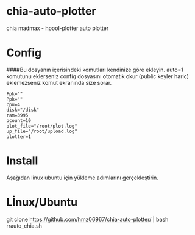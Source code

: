 # chia-auto-plotter
chia madmax - hpool-plotter  auto plotter

# Config

####Bu dosyanın içerisindeki komutları kendinize göre ekleyin. auto=1 komutunu eklerseniz config dosyasını otomatik okur (public keyler haric) eklemezseniz komut ekranında size sorar.

    Fpk=""  
    Ppk=""
    cpu=4
    disk="/disk"
    ram=3995
    pcount=10
    plot_file="/root/plot.log"
    up_file="/root/upload.log"
    plotter=1  


# Install 

Aşağıdan linux ubuntu için yükleme adımlarını gerçekleştirin.

# Lİnux/Ubuntu

git clone https://github.com/hmz06967/chia-auto-plotter/ | bash rrauto_chia.sh
